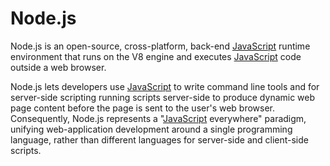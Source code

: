 # Node.js



Node.js is an open-source, cross-platform, back-end [JavaScript](/wiki/JavaScript) runtime environment that runs on the V8 engine and executes [JavaScript](/wiki/JavaScript) code outside a web browser. 

Node.js lets developers use [JavaScript](/wiki/JavaScript) to write command line tools and for server-side scripting running scripts server-side to produce dynamic web page content before the page is sent to the user's web browser. Consequently, Node.js represents a "[JavaScript](/wiki/JavaScript) everywhere" paradigm, unifying web-application development around a single programming language, rather than different languages for server-side and client-side scripts.